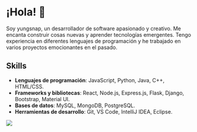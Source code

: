 # ¡Hola! 👋

Soy yungsnap, un desarrollador de software apasionado y creativo. Me encanta construir cosas nuevas y aprender tecnologías emergentes. Tengo experiencia en diferentes lenguajes de programación y he trabajado en varios proyectos emocionantes en el pasado.

## Skills

- **Lenguajes de programación**: JavaScript, Python, Java, C++, HTML/CSS.
- **Frameworks y bibliotecas**: React, Node.js, Express.js, Flask, Django, Bootstrap, Material UI.
- **Bases de datos**: MySQL, MongoDB, PostgreSQL.
- **Herramientas de desarrollo**: Git, VS Code, IntelliJ IDEA, Eclipse.

![](https://komarev.com/ghpvc/?username=snaposting&color=red)

